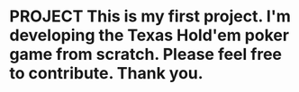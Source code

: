 # PROJECT This is my first project. I'm developing the Texas Hold'em poker game from scratch. Please feel free to contribute. Thank you. 

